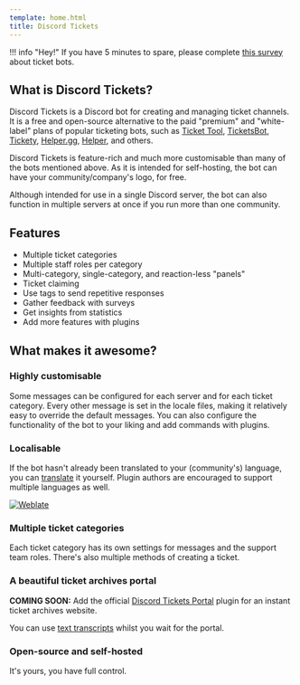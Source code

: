 ```yaml
---
template: home.html
title: Discord Tickets
---
```


!!! info "Hey!"
	If you have 5 minutes to spare, please complete [this survey](https://forms.office.com/r/LE1UbheBTm) about ticket bots.

## What is Discord Tickets?

Discord Tickets is a Discord bot for creating and managing ticket channels. It is a free and open-source alternative to the paid "premium" and "white-label" plans of popular ticketing bots, such as [Ticket Tool](https://tickettool.xyz/), [TicketsBot](https://ticketsbot.net/), [Tickety](https://tickety.net/), [Helper.gg](https://helper.gg/), [Helper](https://helper.wtf), and others.

Discord Tickets is feature-rich and much more customisable than many of the bots mentioned above. As it is intended for self-hosting, the bot can have your community/company's logo, for free.

Although intended for use in a single Discord server, the bot can also function in multiple servers at once if you run more than one community.

## Features

- Multiple ticket categories
- Multiple staff roles per category
- Multi-category, single-category, and reaction-less "panels"
- Ticket claiming 
- Use tags to send repetitive responses
- Gather feedback with surveys
- Get insights from statistics
- Add more features with plugins


## What makes it awesome?

### **Highly customisable**  
Some messages can be configured for each server and for each ticket category. Every other message is set in the locale files, making it relatively easy to override the default messages.
You can also configure the functionality of the bot to your liking and add commands with plugins.

### **Localisable**  
If the bot hasn't already been translated to your (community's) language, you can [translate](https://github.com/discord-tickets/.github/blob/main/CONTRIBUTING.md#translating) it yourself.
Plugin authors are encouraged to support multiple languages as well.

[![Weblate](https://i18n.capestar.net/widgets/discord-tickets/-/bot/287x66-white.png)](https://i18n.capestar.net/engage/discord-tickets/)

### **Multiple ticket categories**  
Each ticket category has its own settings for messages and the support team roles. There's also multiple methods of creating a ticket.

### **A beautiful ticket archives portal**  
**COMING SOON:** Add the official [Discord Tickets Portal](https://github.com/discord-tickets/portal) plugin for an instant ticket archives website.

You can use [text transcripts](/plugins/official/text-transcripts/) whilst you wait for the portal.

### **Open-source and self-hosted**  
It's yours, you have full control.
